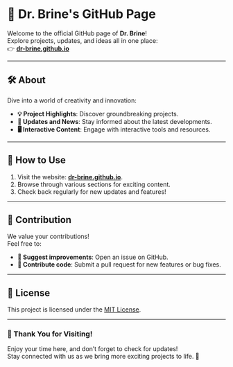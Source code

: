 # 🌊 Dr. Brine's GitHub Page

Welcome to the official GitHub page of **Dr. Brine**!  
Explore projects, updates, and ideas all in one place:  
👉 [**dr-brine.github.io**](https://dr-brine.github.io/)

---

## 🛠️ About

Dive into a world of creativity and innovation:
- **💡 Project Highlights**: Discover groundbreaking projects.
- **📢 Updates and News**: Stay informed about the latest developments.
- **🖥️ Interactive Content**: Engage with interactive tools and resources.

---

## 🚀 How to Use

1. Visit the website: [**dr-brine.github.io**](https://dr-brine.github.io/).
2. Browse through various sections for exciting content.
3. Check back regularly for new updates and features!

---

## 🤝 Contribution

We value your contributions!  
Feel free to:
- **💬 Suggest improvements**: Open an issue on GitHub.
- **🔧 Contribute code**: Submit a pull request for new features or bug fixes.

---

## 📜 License

This project is licensed under the [MIT License](LICENSE).

---

### 🌟 Thank You for Visiting!

Enjoy your time here, and don’t forget to check for updates!  
Stay connected with us as we bring more exciting projects to life. 🚢
